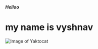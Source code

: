 ##### Helloo

# my name is vyshnav


![Image of Yaktocat](https://octodex.github.com/images/yaktocat.png)
